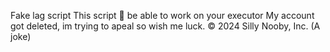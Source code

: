 Fake lag script
This script 💯 be able to work on your executor
My account got deleted, im trying to apeal so wish me luck.
© 2024 Silly Nooby, Inc. (A joke)
